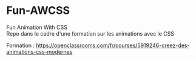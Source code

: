# Fun-AWCSS
Fun Animation With CSS  
Repo dans le cadre d'une formation sur les animations avec le CSS

Formation : https://openclassrooms.com/fr/courses/5919246-creez-des-animations-css-modernes
